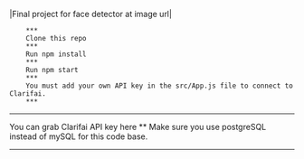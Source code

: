 |Final project for face detector at image url|

        ***
        Clone this repo
        ***
        Run npm install
        ***
        Run npm start
        ***
        You must add your own API key in the src/App.js file to connect to Clarifai.
        ***

***

You can grab Clarifai API key here
** Make sure you use postgreSQL instead of mySQL for this code base.

***
